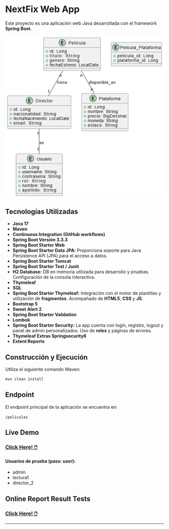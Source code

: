 # NextFix Web App

Este proyecto es una aplicación web Java desarrollada con el framework **Spring Boot**.

<p align="center">
  <img src="https://raw.githubusercontent.com/maxisandoval37/NextFix-WebApp/refs/heads/main/src/main/resources/static/diagrama.png" />
</p>

## Tecnologías Utilizadas

- **Java 17**
- **Maven**
- **Continuous Integration (GitHub workflows)**
- **Spring Boot Versión 3.3.3** 
- **Spring Boot Starter Web**
- **Spring Boot Starter Data JPA:** Proporciona soporte para Java Persistence API (JPA) para el acceso a datos.
- **Spring Boot Starter Tomcat**
- **Spring Boot Starter Test / Junit**
- **H2 Database:** DB en memoria utilizada para desarrollo y pruebas. Configuración de la consola interactiva.
- **Thymeleaf**
- **SQL**
- **Spring Boot Starter Thymeleaf:** Integración con el motor de plantillas y utilización de **fragmentos**. Acompañado de **HTML5**, **CSS** y **JS**.
- **Bootstrap 5**
- **Sweet Alert 2**
- **Spring Boot Starter Validation**
- **Lombok**
- **Spring Boot Starter Security:** La app cuenta con login, registro, logout y panel de admin personalizados. Uso de **roles** y páginas de errores.
- **Thymeleaf Extras Springsecurity6**
- **Extent Reports**

## Construcción y Ejecución

Utiliza el siguiente comando Maven:

```bash
mvn clean install
```

## Endpoint

El endpoint principal de la aplicación se encuentra en:

`/peliculas`

## Live Demo

### [Click Here! 🖱️](https://nextfixproject.onrender.com/)

#### Usuarios de prueba (pass: *user*):
- admin
- lectura1
- director_2

## Online Report Result Tests

### [Click Here! 🖱️](https://juanmas-hub.github.io/NextFixProject/)

<hr>
